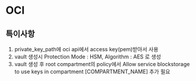 # OCI

## 특이사항
1. private_key_path에 oci api에서 access key(pem)받아서 사용
2. vault 생성시 Protection Mode : HSM, Algorithm : AES 로 생성
3. vault 생성 후 root compartment의 policy에서 Allow service blockstorage to use keys in compartment [COMPARTMENT_NAME] 추가 필요